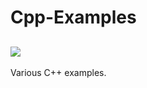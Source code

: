 # Cpp-Examples
![](https://travis-ci.org/mrtkp9993/Cpp-Examples.svg?branch=master)
---
Various C++ examples.
